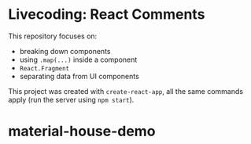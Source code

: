 # Livecoding: React Comments
This repository focuses on:
- breaking down components
- using `.map(...)` inside a component
- `React.Fragment`
- separating data from UI components

This project was created with `create-react-app`, all the same commands apply (run the server using `npm start`).
# material-house-demo
